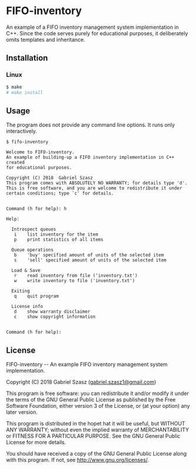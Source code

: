 # FIFO-inventory

An example of a FIFO inventory management system implementation in C++.  Since
the code serves purely for educational purposes, it deliberately omits templates
and inheritance.

## Installation

### Linux

```bash
$ make
# make install

```

## Usage

The program does not provide any command line options.  It runs only
interactively.

```
$ fifo-inventory

Welcome to FIFO-inventory.
An example of building-up a FIFO inventory implementation in C++ created
for educational purposes.

Copyright (C) 2018  Gabriel Szasz
This program comes with ABSOLUTELY NO WARRANTY; for details type 'd'.
This is free software, and you are welcome to redistribute it under
certain conditions; type `c' for details.


Command (h for help): h

Help:

  Introspect queues
   i    list inventory for the item
   p    print statistics of all items

  Queue operations
   b    'buy' specified amount of units of the selected item
   s    'sell' specified amount of units of the selected item

  Load & Save
   r    read inventory from file ('inventory.txt')
   w    write inventory to file ('inventory.txt')

  Exiting
   q    quit program

  License info
   d    show warranty disclaimer
   c    show copyright information


Command (h for help):
```


## License

FIFO-inventory -- An example FIFO inventory management system implementation.

Copyright (C) 2018  Gabriel Szasz (gabriel.szasz1@gmail.com)

This program is free software: you can redistribute it and/or modify it under
the terms of the GNU General Public License as published by the Free Software
Foundation, either version 3 of the License, or (at your option) any later
version.

This program is distributed in the hopet hat it will be useful, but WITHOUT ANY
WARRANTY; without even the implied warranty of MERCHANTABILITY or FITNESS FOR A
PARTICULAR PURPOSE. See the GNU General Public License for more details.

You should have received a copy of the GNU General Public License along with
this program. If not, see http://www.gnu.org/licenses/.
